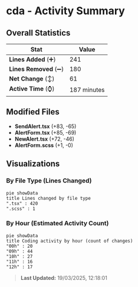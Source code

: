 # cda - Activity Summary 

## Overall Statistics

| Stat                   | Value                                                             |
| ---------------------- | ----------------------------------------------------------------- |
| **Lines Added** (➕)   | 241                                          |
| **Lines Removed** (➖) | 180                                        |
| **Net Change** (↕)    | 61                |
| **Active Time** (⌚)   | 187 minutes |


## Modified Files
- **SendAlert.tsx** (+83, -65)
- **AlertForm.tsx** (+85, -69)
- **NewAlert.tsx** (+72, -46)
- **AlertForm.scss** (+1, -0)

## Visualizations

### By File Type (Lines Changed)

```mermaid
pie showData
title Lines changed by file type
".tsx" : 420
".scss" : 1
```

### By Hour (Estimated Activity Count)

```mermaid
pie showData
title Coding activity by hour (count of changes)
"00h" : 20
"09h" : 44
"10h" : 27
"11h" : 16
"12h" : 17
```


> **Last Updated:** 19/03/2025, 12:18:01